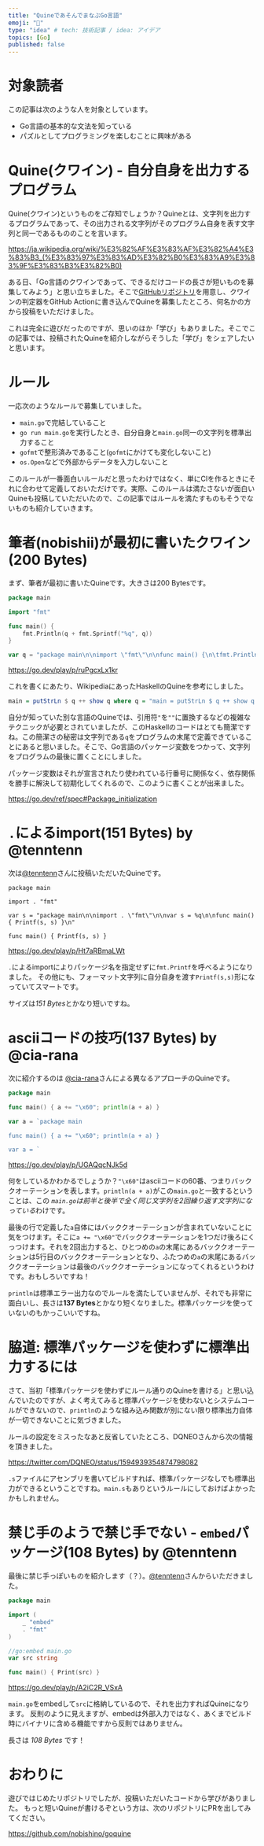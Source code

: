 ```yaml
---
title: "QuineであそんでまなぶGo言語"
emoji: "👻"
type: "idea" # tech: 技術記事 / idea: アイデア
topics: [Go]
published: false
---
```


# 対象読者

この記事は次のような人を対象としています。

- Go言語の基本的な文法を知っている
- パズルとしてプログラミングを楽しむことに興味がある

# Quine(クワイン) - 自分自身を出力するプログラム

Quine(クワイン)というものをご存知でしょうか？Quineとは、文字列を出力するプログラムであって、その出力される文字列がそのプログラム自身を表す文字列と同一であるもののことを言います。

https://ja.wikipedia.org/wiki/%E3%82%AF%E3%83%AF%E3%82%A4%E3%83%B3_(%E3%83%97%E3%83%AD%E3%82%B0%E3%83%A9%E3%83%9F%E3%83%B3%E3%82%B0)

ある日、「Go言語のクワインであって、できるだけコードの長さが短いものを募集してみよう」と思い立ちました。そこで[GitHubリポジトリ](https://github.com/nobishino/goquine)を用意し、クワインの判定器をGitHub Actionに書き込んでQuineを募集したところ、何名かの方から投稿をいただけました。

これは完全に遊びだったのですが、思いのほか「学び」もありました。そこでこの記事では、投稿されたQuineを紹介しながらそうした「学び」をシェアしたいと思います。

# ルール

一応次のようなルールで募集していました。

- `main.go`で完結していること
- `go run main.go`を実行したとき、自分自身と`main.go`同一の文字列を標準出力すること
- `gofmt`で整形済みであること(`gofmt`にかけても変化しないこと)
- `os.Open`などで外部からデータを入力しないこと

このルールが一番面白いルールだと思ったわけではなく、単にCIを作るときにそれに合わせて定義しておいただけです。実際、このルールは満たさないが面白いQuineも投稿していただいたので、この記事ではルールを満たすものもそうでないものも紹介していきます。

# 筆者(nobishii)が最初に書いたクワイン(200 Bytes)

まず、筆者が最初に書いたQuineです。大きさは200 Bytesです。

```go
package main

import "fmt"

func main() {
	fmt.Println(q + fmt.Sprintf("%q", q))
}

var q = "package main\n\nimport \"fmt\"\n\nfunc main() {\n\tfmt.Println(q + fmt.Sprintf(\"%q\", q))\n}\n\nvar q = "
```

https://go.dev/play/p/ruPgcxLx1kr

これを書くにあたり、WikipediaにあったHaskellのQuineを参考にしました。

```haskell
main = putStrLn $ q ++ show q where q = "main = putStrLn $ q ++ show q where q = "
```

自分が知っていた別な言語のQuineでは、引用符`"`を`""`に置換するなどの複雑なテクニックが必要とされていましたが、このHaskellのコードはとても簡潔ですね。この簡潔さの秘密は文字列である`q`をプログラムの末尾で定義できていることにあると思いました。そこで、Go言語のパッケージ変数をつかって、文字列をプログラムの最後に置くことにしました。

パッケージ変数はそれが宣言されたり使われている行番号に関係なく、依存関係を勝手に解決して初期化してくれるので、このように書くことが出来ました。

https://go.dev/ref/spec#Package_initialization

# `.`によるimport(151 Bytes)  by @tenntenn 

次は[@tenntenn](https://github.com/tenntenn)さんに投稿いただいたQuineです。

```
package main

import . "fmt"

var s = "package main\n\nimport . \"fmt\"\n\nvar s = %q\n\nfunc main() { Printf(s, s) }\n"

func main() { Printf(s, s) }
```

https://go.dev/play/p/Ht7aRBmaLWt

`.`によるimportによりパッケージ名を指定せずに`fmt.Printf`を呼べるようになりました。
その他にも、フォーマット文字列に自分自身を渡す`Printf(s,s)`形になっていてスマートです。

サイズは*151 Bytes*とかなり短いですね。

# asciiコードの技巧(137 Bytes) by @cia-rana

次に紹介するのは [@cia-rana](https://github.com/cia-rana)さんによる異なるアプローチのQuineです。

```go
package main

func main() { a += "\x60"; println(a + a) }

var a = `package main

func main() { a += "\x60"; println(a + a) }

var a = `
```

https://go.dev/play/p/UGAQqcNJk5d

何をしているかわかるでしょうか？`"\x60"`はasciiコードの60番、つまりバッククオーテーションを表します。`println(a + a)`がこの`main.go`と一致するということは、この *`main.go`は前半と後半で全く同じ文字列を2回繰り返す文字列になっている*わけです。

最後の行で定義した`a`自体にはバッククオーテーションが含まれていないことに気をつけます。そこに`a += "\x60"`でバッククオーテーションを1つだけ後ろにくっつけます。それを2回出力すると、ひとつめの`a`の末尾にあるバッククオーテーションは5行目のバッククオーテーションとなり、ふたつめの`a`の末尾にあるバッククオーテーションは最後のバッククオーテーションになってくれるというわけです。おもしろいですね！

`println`は標準エラー出力なのでルールを満たしていませんが、それでも非常に面白いし、長さは**137 Bytes**とかなり短くなりました。標準パッケージを使っていないのもかっこいいですね。

# 脇道: 標準パッケージを使わずに標準出力するには

さて、当初「標準パッケージを使わずにルール通りのQuineを書ける」と思い込んでいたのですが、よく考えてみると標準パッケージを使わないとシステムコールができないので、`println`のような組み込み関数が別にない限り標準出力自体が一切できないことに気づきました。

ルールの設定をミスったなあと反省していたところ、DQNEOさんから次の情報を頂きました。

https://twitter.com/DQNEO/status/1594939354874798082

`.s`ファイルにアセンブリを書いてビルドすれば、標準パッケージなしでも標準出力ができるということですね。`main.s`もありというルールにしておけばよかったかもしれません。

# 禁じ手のようで禁じ手でない - `embed`パッケージ(108 Bytes) by @tenntenn

最後に禁じ手っぽいものを紹介します（？）。[@tenntenn](https://github.com/tenntenn)さんからいただきました。

```go
package main

import (
	_ "embed"
	. "fmt"
)

//go:embed main.go
var src string

func main() { Print(src) }
```

https://go.dev/play/p/A2iC2R_VSxA

`main.go`をembedして`src`に格納しているので、それを出力すればQuineになります。
反則のように見えますが、embedは外部入力ではなく、あくまでビルド時にバイナリに含める機能ですから反則ではありません。

長さは *108 Bytes* です！


# おわりに

遊びではじめたリポジトリでしたが、投稿いただいたコードから学びがありました。
もっと短いQuineが書けるぞという方は、次のリポジトリにPRを出してみてください。

https://github.com/nobishino/goquine